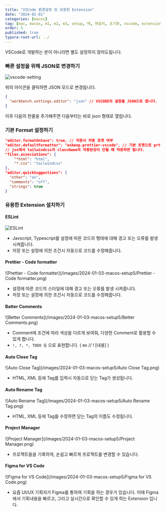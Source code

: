 ```yaml
---
title: "VSCode 환경설정 및 유용한 Extension"
date: "2024-01-01"
categories: [macos]
tag: [mac, macos, m1, m2, m3, setup, 맥, 재설치, 초기화, vscode, extension]
order: 5
published: true
typora-root-url: ../
---
```


VSCode로 개발하는 분이 아니라면 별도 설정하지 않아도됩니다.

### 빠른 설정을 위해 JSON로 변경하기

![vscode-setting](/images/2024-01-03-macos-setup5/vscode-setting.png)

위의 아이콘을 클릭하면 JSON 모드로 변경됩니다.

```json
{
  "workbench.settings.editor": "json" // VSCODE의 설정을 JSON으로 엽니다.
}
```

이후 다음의 한줄을 추가해주면 다음부터는 바로 json 형태로 열립니다.

### 기본 Format 설정하기

```json
"editor.formatOnSave": true, // 저장시 자동 포맷 여부
"editor.defaultFormatter": "esbenp.prettier-vscode", // 기본 포맷으로 prttier를 사용합니다.
// jsx에서 tailwindcss의 className의 자동완성이 안될 때 적용하면 됩니다.
"files.associations": {
	"*html": "html",
	"*.css": "tailwindcss"
},
"editor.quickSuggestions": {
  "other": "on",
  "comments": "off",
  "strings": true
}
```

### 유용한 Extension 설치하기

#### ESLint

![ESLint](/images/2024-01-03-macos-setup5/ESLint.png)

- Javscript, Typescript를 설정에 따른 코드의 형태에 대해 경고 또는 오류를 발생 시켜줍니다.
- 저장 또는 설정에 의한 조건시 자동으로 코드를 수정해줍니다.

#### Prettier - Code formatter

![Prettier - Code formatter](/images/2024-01-03-macos-setup5/Prettier - Code formatter.png)

- 설정에 따른 코드의 스타일에 대해 경고 또는 오류를 발생 시켜줍니다.
- 저장 또는 설정에 의한 조건시 자동으로 코드를 수정해줍니다.

#### Batter Comments

![Better Comments](/images/2024-01-03-macos-setup5/Better Comments.png)

- Comment에 조건에 따라 색상을 다르게 보여줘, 다양한 Comment로 활용할 수 있게 합니다.
- `!, ?, *, TODO 등` 으로 표현합니다. ( ex // ! [내용] )

#### Auto Close Tag

![Auto Close Tag](/images/2024-01-03-macos-setup5/Auto Close Tag.png)

- HTML, XML 등에 Tag를 입력시 자동으로 닫는 Tag가 생성됩니다.

#### Auto Rename Tag

![Auto Rename Tag](/images/2024-01-03-macos-setup5/Auto Rename Tag.png)

- HTML, XML 등에 Tag를 수정하면 닫는 Tag의 이름도 수정됩니다.

#### Project Manager

![Project Manager](/images/2024-01-03-macos-setup5/Project Manager.png)

- 프로젝트들을 기록하여, 손쉽고 빠르게 프로젝트를 변경할 수 있습니다.

#### Figma for VS Code

![Figma for VS Code](/images/2024-01-03-macos-setup5/Figma for VS Code.png)

- 요즘 UI/UX 기획자가 Figma를 통하여 기획을 하는 경우가 있습니다. 이때 Figma에서 기획내용을 빠르고, 그리고 실시간으로 확인할 수 있게 하는 Extension 입니다.
